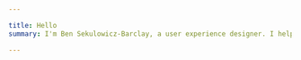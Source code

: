 ```yaml
---

title: Hello
summary: I'm Ben Sekulowicz-Barclay, a user experience designer. I help people turn their ideas into successful digital products.

---
```


